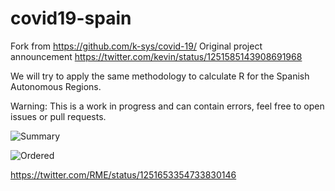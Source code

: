 # covid19-spain
Fork from https://github.com/k-sys/covid-19/
Original project announcement https://twitter.com/kevin/status/1251585143908691968

We will try to apply the same methodology to calculate R for the Spanish Autonomous Regions.

Warning: This is a work in progress and can contain errors, feel free to open issues or pull requests.


![Summary](https://user-images.githubusercontent.com/6007737/79674260-86f43f00-81e1-11ea-908d-cde03220850e.png)

![Ordered](https://user-images.githubusercontent.com/6007737/79683961-0f98cc80-822e-11ea-8ac0-042370adbce3.png)

https://twitter.com/RME/status/1251653354733830146
